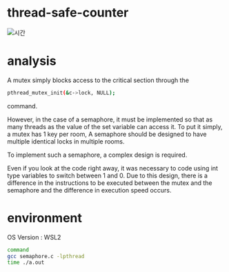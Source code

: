 # thread-safe-counter
![시간](https://user-images.githubusercontent.com/81306023/121806312-4596dc80-cc8a-11eb-8e3f-6cd6d302f1c2.JPG)


# analysis
A mutex simply blocks access to the critical section through the 
```sh
pthread_mutex_init(&c->lock, NULL);
```
command.

However, in the case of a semaphore, it must be implemented so that as many threads as the value of the set variable can access it.
To put it simply, a mutex has 1 key per room,
A semaphore should be designed to have multiple identical locks in multiple rooms.

To implement such a semaphore, a complex design is required.

Even if you look at the code right away, it was necessary to code using int type variables to switch between 1 and 0.
Due to this design, there is a difference in the instructions to be executed between the mutex and the semaphore and the difference in execution speed occurs.

# environment
OS Version : WSL2
```sh
command
gcc semaphore.c -lpthread
time ./a.out
```
